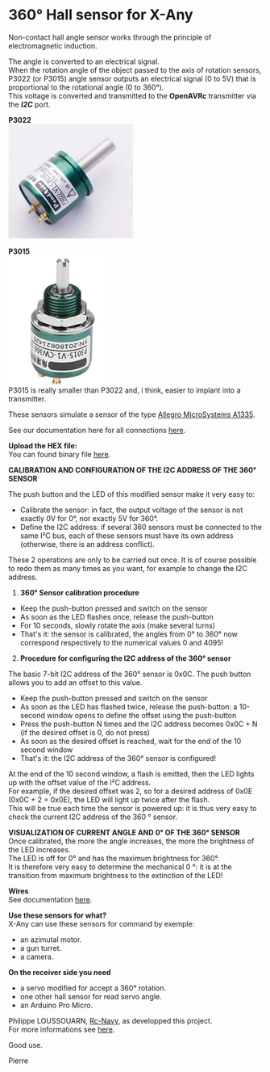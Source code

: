 # 360° Hall sensor for X-Any

Non-contact hall angle sensor works through the principle of electromagnetic induction.

The angle is converted to an electrical signal.  
When the rotation angle of the object passed to the axis of rotation sensors,  
P3022 (or P3015) angle sensor outputs an electrical signal (0 to 5V) that is proportional to the rotational angle (0 to 360°).  
This voltage is converted and transmitted to the **OpenAVRc** transmitter via the ***I2C*** port.

**P3022**  
![P3022](https://github.com/Ingwie/OpenAVRc_Hw/blob/V3/Capteur_Hall_I2C/P3022-V1-CW360.jpg)

**P3015**  
![P3015](https://github.com/Ingwie/OpenAVRc_Hw/blob/V3/Capteur_Hall_I2C/P3015-V1-CW360.jpg)  
P3015 is really smaller than P3022 and, i think, easier to implant into a transmitter.

These sensors simulate a sensor of the type [Allegro MicroSystems A1335](https://www.allegromicro.com/en/products/sense/linear-and-angular-position/angular-position-sensor-ics/a1335).

See our documentation here for all connections [here](https://github.com/Ingwie/OpenAVRc_Hw/blob/V3/Capteur_Hall_I2C/Hall_360_Sensor.pdf).

**Upload the HEX file:**  
You can found binary file [here](https://github.com/Ingwie/OpenAVRc_Hw/blob/V3/Capteur_Hall_I2C/HallAna2A1335_Attiny85/HallAna2A1335_Attiny85.zip).

**CALIBRATION AND CONFIGURATION OF THE I2C ADDRESS OF THE 360° SENSOR**  

The push button and the LED of this modified sensor make it very easy to:    
- Calibrate the sensor: in fact, the output voltage of the sensor is not exactly 0V for 0°, nor exactly 5V for 360°.  
- Define the I2C address: if several 360 sensors must be connected to the same I²C bus, each of these sensors must have its own address (otherwise, there is an address conflict).  

These 2 operations are only to be carried out once. It is of course possible to redo them as many times as you want, for example to change the I2C address. 

1. **360° Sensor calibration procedure**  
- Keep the push-button pressed and switch on the sensor
- As soon as the LED flashes once, release the push-button
- For 10 seconds, slowly rotate the axis (make several turns)
- That's it: the sensor is calibrated, the angles from 0° to 360° now correspond respectively to the numerical values 0 and 4095! 

2. **Procedure for configuring the I2C address of the 360° sensor**  

The basic 7-bit I2C address of the 360​​° sensor is 0x0C. The push button allows you to add an offset to this value.  
- Keep the push-button pressed and switch on the sensor  
- As soon as the LED has flashed twice, release the push-button: a 10-second window opens to define the offset using the push-button  
- Press the push-button N times and the I2C address becomes 0x0C + N (if the desired offset is 0, do not press)  
- As soon as the desired offset is reached, wait for the end of the 10 second window  
- That's it: the I2C address of the 360° sensor is configured!  

At the end of the 10 second window, a flash is emitted, then the LED lights up with the offset value of the I²C address.  
For example, if the desired offset was 2, so for a desired address of 0x0E (0x0C + 2 = 0x0E), the LED will light up twice after the flash.  
This will be true each time the sensor is powered up: it is thus very easy to check the current I2C address of the 360 ​° sensor.

**VISUALIZATION OF CURRENT ANGLE AND 0° OF THE 360° SENSOR**  
Once calibrated, the more the angle increases, the more the brightness of the LED increases.  
The LED is off for 0° and has the maximum brightness for 360°.  
It is therefore very easy to determine the mechanical 0 °: it is at the transition from maximum brightness to the extinction of the LED! 

**Wires**  
See documentation [here](https://github.com/Ingwie/OpenAVRc_Hw/blob/V3/Capteur_Hall_I2C/Hall_360_Sensor.pdf).

**Use these sensors for what?**  
X-Any can use these sensors for command by exemple: 
  - an azimutal motor.
  - a gun turret.
  - a camera.

**On the receiver side you need**  
  - a servo modified for accept a 360° rotation.
  - one other hall sensor for read servo angle.
  - an Arduino Pro Micro.

Philippe LOUSSOUARN, [Rc-Navy](http://p.loussouarn.free.fr/), as developped this project.  
For more informations see [here](http://p.loussouarn.free.fr/projet/sensors/angle/i2c_angle_sensor.html).

Good use.

Pierre


